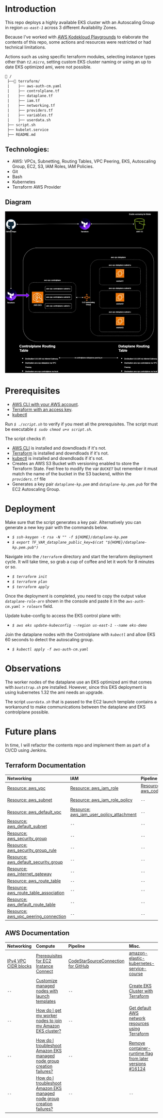 # **Introduction**
This repo deploys a highly available EKS cluster with an Autoscaling Group in region *`us-east-1`* across 3 different Availability Zones.

Because I've worked with [AWS Kodekloud Playgrounds](https://kodekloud.com/cloud-playgrounds/aws) to elaborate the contents of this repo, some actions and resources were restricted or had technical limitations.

Actions such as using specific terraform modules, selecting instance types other than *`t2.micro`*, setting custom EKS cluster naming or using an up to date EKS optimized ami, were not possible.

```
📁 /
 ├──📁 terraform/
 |    ├── aws-auth-cm.yaml
 |    ├── controlplane.tf
 |    ├── dataplane.tf
 |    ├── iam.tf
 |    ├── networking.tf
 |    ├── providers.tf
 |    ├── variables.tf
 |    ├── userdata.sh
 ├── script.sh
 ├── kubelet.service
 ├── README.md
```

## **Technologies**:
- AWS: VPCs, Subnetting, Routing Tables, VPC Peering, EKS, Autoscaling Group, EC2, S3, IAM Roles, IAM Policies.
- Git
- Bash
- Kubernetes
- Terraform AWS Provider 

## **Diagram**
![HA-EKS Diagram](HA-EKS.webp)

# **Prerequisites**
- [AWS CLI with your AWS account](https://docs.aws.amazon.com/cli/latest/userguide/cli-configure-sso.html#sso-configure-profile-token-auto-sso).
- [Terraform with an access key](https://developer.hashicorp.com/terraform/tutorials/aws-get-started/aws-build#prerequisites).
- [kubectl](https://kubernetes.io/docs/tasks/tools/install-kubectl-linux/#install-kubectl-on-linux)

Run *`$ ./script.sh`* to verify if you meet all the prerequisites. The script must be executable *`$ sudo chmod u+x script.sh`*.

The script checks if:
- [AWS CLI](https://docs.aws.amazon.com/cli/latest/userguide/getting-started-install.html) is installed and downdloads if it's not.
- [Terraform](https://developer.hashicorp.com/terraform/tutorials/aws-get-started/install-cli) is installed and downdloads if it's not.
- [kubectl](https://kubernetes.io/docs/tasks/tools/install-kubectl-linux/#install-using-native-package-management) is installed and downdloads if it's not.
- Creates an AWS S3 Bucket with versioning enabled to store the Terraform State. Feel free to modify the var *`BUCKET`* but remember it must match the name of the bucket in the S3 backend, within the *`providers.tf`* file
- Generates a key pair *`dataplane-kp.pem`* and *`dataplane-kp.pem.pub`* for the EC2 Autoscaling Group.

# **Deployment**
Make sure that the script generates a key pair. Alternatively you can generate a new key pair with the commands below.
- *`$ ssh-keygen -t rsa -N "" -f ${HOME}/dataplane-kp.pem`*
- *`$ export TF_VAR_dataplane_public_key=$(cat "${HOME}/dataplane-kp.pem.pub")`*

Navigate into the *`/terraform`* directory and start the terraform deployment cycle. It will take time, so grab a cup of coffee and let it work for 8 minutes or so.

- *`$ terraform init`*
- *`$ terraform plan`*
- *`$ terraform apply`*

Once the deployment is completed, you need to copy the output value *`dataplane-role-arn`* shown in the console and paste it in the *`aws-auth-cm.yaml > rolearn`* field. 

Update kube-config to access the EKS control plane with:
- *`$ aws eks update-kubeconfig --region us-east-1 --name eks-demo`*

Join the dataplane nodes with the Controlplane with *`kubectl`* and allow EKS 60 seconds to detect the autoscaling group.
- *`$ kubectl apply -f aws-auth-cm.yaml`*

# Observations
The worker nodes of the dataplane use an EKS optimized ami that comes with *`bootstrap.sh`* pre installed. However, since this EKS deployment is using kubernetes 1.32 the ami needs an upgrade.

The script *`userdata.sh`* that is passed to the EC2 launch template contains a workaround to make communications between the dataplane and EKS controlplane possible.

# Future plans
In time, I will refactor the contents repo and implement them as part of a CI/CD using Jenkins.

## **Terraform Documentation**

| Networking | **IAM** | **Pipeline** | **Compute** |
| :----- | :----- | :----- | :----- |
| [Resource: aws\_vpc](https://registry.terraform.io/providers/hashicorp/aws/latest/docs/resources/vpc) | [Resource: aws\_iam\_role](https://registry.terraform.io/providers/hashicorp/aws/latest/docs/resources/iam_role) | [Resource: aws\_codestarconnections\_connection](https://registry.terraform.io/providers/hashicorp/aws/5.90.0/docs/resources/codestarconnections_connection) | [Resource: aws\_eks\_cluster](https://registry.terraform.io/providers/hashicorp/aws/latest/docs/resources/eks_cluster) |
| [Resource: aws\_subnet](https://registry.terraform.io/providers/hashicorp/aws/latest/docs/resources/subnet#availability_zone-1) | [Resource: aws\_iam\_role\_policy](https://registry.terraform.io/providers/hashicorp/aws/latest/docs/resources/iam_role_policy) | `--` | [Resource: aws\_launch\_template](https://registry.terraform.io/providers/hashicorp/aws/latest/docs/resources/launch_template#instance-profile) |
| [Resource: aws\_default\_vpc](https://registry.terraform.io/providers/hashicorp/aws/latest/docs/resources/default_vpc) | [Resource: aws\_iam\_user\_policy\_attachment](https://registry.terraform.io/providers/hashicorp/aws/latest/docs/resources/iam_user_policy_attachment) | `--` | [Resource: aws\_autoscaling\_group](https://registry.terraform.io/providers/hashicorp/aws/latest/docs/resources/autoscaling_group) |
| [Resource: aws\_default\_subnet](https://registry.terraform.io/providers/hashicorp/aws/latest/docs/resources/default_subnet) | `--` | `--` | [Resource: aws\_key\_pair](https://registry.terraform.io/providers/hashicorp/aws/latest/docs/resources/key_pair) |
| [Resource: aws\_security\_group](https://registry.terraform.io/providers/hashicorp/aws/5.90.1/docs/resources/security_group) | `--` | `--` | `--` |
| [Resource: aws\_security\_group\_rule](https://registry.terraform.io/providers/hashicorp/aws/latest/docs/resources/security_group_rule) | `--` | `--` | `--` |
| [Resource: aws\_default\_security\_group](https://registry.terraform.io/providers/hashicorp/aws/latest/docs/resources/default_security_group) | `--` | `--` | `--` |
| [Resource: aws\_internet\_gateway](https://registry.terraform.io/providers/hashicorp/aws/latest/docs/resources/internet_gateway) | `--` | `--` | `--` |
| [Resource: aws\_route\_table](https://registry.terraform.io/providers/hashicorp/aws/latest/docs/resources/route_table) | `--` | `--` | `--` |
| [Resource: aws\_route\_table\_association](https://registry.terraform.io/providers/hashicorp/aws/latest/docs/resources/route_table_association) | `--` | `--` | `--` |
| [Resource: aws\_default\_route\_table](https://registry.terraform.io/providers/hashicorp/aws/latest/docs/resources/default_route_table) | `--` | `--` | `--` |
| [Resource: aws\_vpc\_peering\_connection](https://registry.terraform.io/providers/hashicorp/aws/latest/docs/resources/vpc_peering_connection) | `--` | `--` | `--` |

## **AWS Documentation**

| Networking | Compute | Pipeline | Misc. |
| :----- | :----- | :----- | :----- |
| [IPv4 VPC CIDR blocks](https://docs.aws.amazon.com/vpc/latest/userguide/vpc-cidr-blocks.html#vpc-sizing-ipv4) | [Prerequisites for EC2 Instance Connect](https://docs.aws.amazon.com/AWSEC2/latest/UserGuide/ec2-instance-connect-prerequisites.html) | [CodeStarSourceConnection for GitHub](https://docs.aws.amazon.com/codepipeline/latest/userguide/action-reference-CodestarConnectionSource.html) | [amazon-elastic-kubernetes-service-course](https://github.com/kodekloudhub/amazon-elastic-kubernetes-service-course) |
| `--` | [Customize managed nodes with launch templates](https://docs.aws.amazon.com/eks/latest/userguide/launch-templates.html#launch-template-custom-ami) | `--` | [Create EKS Cluster with Terraform](https://kodekloud.com/community/t/create-eks-cluster-with-terraform/474374) |
| `--` | [How do I get my worker nodes to join my Amazon EKS cluster?](https://repost.aws/knowledge-center/eks-worker-nodes-cluster) | `--` | [Get default AWS network resources using Terraform](https://blog.pesky.moe/posts/2025-01-16-default-network/) |
| `--` | [How do I troubleshoot Amazon EKS managed node group creation failures?](https://repost.aws/knowledge-center/resolve-eks-node-failures) | `--` | [Remove container-runtime flag from later versions \#16124](https://github.com/kubernetes/minikube/pull/16124) |
| `--` | [How do I troubleshoot Amazon EKS managed node group creation failures?](https://repost.aws/knowledge-center/resolve-eks-node-failures) | `--` | `--` |